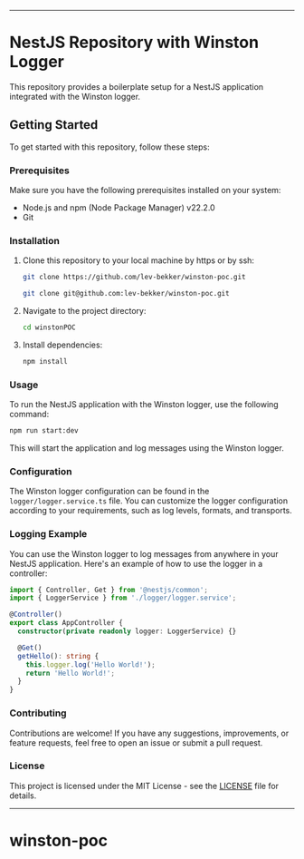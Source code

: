 
---

# NestJS Repository with Winston Logger

This repository provides a boilerplate setup for a NestJS application integrated with the Winston logger.

## Getting Started

To get started with this repository, follow these steps:

### Prerequisites

Make sure you have the following prerequisites installed on your system:

- Node.js and npm (Node Package Manager) v22.2.0
- Git

### Installation

1. Clone this repository to your local machine by https or by ssh:

   ```bash
   git clone https://github.com/lev-bekker/winston-poc.git

   git clone git@github.com:lev-bekker/winston-poc.git
   ```

2. Navigate to the project directory:

   ```bash
   cd winstonPOC
   ```

3. Install dependencies:

   ```bash
   npm install
   ```

### Usage

To run the NestJS application with the Winston logger, use the following command:

```bash
npm run start:dev
```

This will start the application and log messages using the Winston logger.

### Configuration

The Winston logger configuration can be found in the `logger/logger.service.ts` file. You can customize the logger configuration according to your requirements, such as log levels, formats, and transports.

### Logging Example

You can use the Winston logger to log messages from anywhere in your NestJS application. Here's an example of how to use the logger in a controller:

```typescript
import { Controller, Get } from '@nestjs/common';
import { LoggerService } from './logger/logger.service';

@Controller()
export class AppController {
  constructor(private readonly logger: LoggerService) {}

  @Get()
  getHello(): string {
    this.logger.log('Hello World!');
    return 'Hello World!';
  }
}
```

### Contributing

Contributions are welcome! If you have any suggestions, improvements, or feature requests, feel free to open an issue or submit a pull request.

### License

This project is licensed under the MIT License - see the [LICENSE](LICENSE) file for details.

---

# winston-poc
